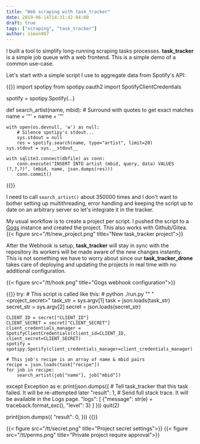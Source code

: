 ```yaml
---
title: "Web scraping with task_tracker"
date: 2019-06-14T14:31:42-04:00
draft: true
tags: ["scraping", "task_tracker"]
author: simon987
---
```


I built a tool to simplify long-running scraping tasks processes. **task_tracker** is a simple job queue
with a web frontend. This is a simple demo of a common use-case.

Let's start with a simple script I use to aggregate data from Spotify's API:

{{<highlight python >}}
import spotipy
from spotipy.oauth2 import SpotifyClientCredentials

spotify = spotipy.Spotify(...)


def search_artist(name, mbid):
	# Surround with quotes to get exact matches
    name = '"' + name + '"'

    with open(os.devnull, 'w') as null:
        # Silence spotipy's stdout...
        sys.stdout = null
        res = spotify.search(name, type="artist", limit=20)
	sys.stdout = sys.__stdout__

    with sqlite3.connect(dbfile) as conn:
        conn.execute("INSERT INTO artist (mbid, query, data) VALUES (?,?,?)", (mbid, name, json.dumps(res)))
        conn.commit()
{{</highlight>}}

I need to call `search_artist()` about 350000 times and I don't want to bother setting up multithreading, error handling and
keeping the script up to date on an arbitrary server so let's integrate it in the tracker.

My usual workflow is to create a project per script. I pushed the script to a [Gogs](https://gogs.io/) instance and created the project.
This also works with Github/Gitea.
{{< figure src="/tt/new_project.png" title="New task_tracker project">}}

After the Webhook is setup, **task\_tracker** will stay in sync with the repository its workers will be made aware of the new changes
instantly. This is not something we have to worry about since our **task_tracker_drone** takes care of deploying and updating the projects
in real time with no additional configuration.

{{< figure src="/tt/hook.png" title="Gogs webhook configuration">}}



{{<highlight python >}}
try:
	# This script is called like this:
	# python ./run.py "<recipe>" "<project_secret>"
    task_str = sys.argv[1]
    task = json.loads(task_str)
    secret_str = sys.argv[2]
    secret = json.loads(secret_str)

    CLIENT_ID = secret["CLIENT_ID"]
    CLIENT_SECRET = secret["CLIENT_SECRET"]
    client_credentials_manager = SpotifyClientCredentials(client_id=CLIENT_ID, client_secret=CLIENT_SECRET)
    spotify = spotipy.Spotify(client_credentials_manager=client_credentials_manager)

	# This job's recipe is an array of name & mbid pairs
    recipe = json.loads(task["recipe"])
    for job in recipe:
        search_artist(job["name"], job["mbid"])

except Exception as e:
    print(json.dumps({
		# Tell task_tracker that this task failed. It will be re-attempted later
        "result": 1,
		# Send full stack trace. It will be available in the Logs page.
        "logs": [
            {"message": str(e) + traceback.format_exc(), "level": 3}
        ]
    }))
    quit(2)

print(json.dumps({
    "result": 0,
}))
{{</highlight>}}




{{< figure src="/tt/secret.png" title="Project secret settings">}}
{{< figure src="/tt/perms.png" title="Private project require approval">}}
